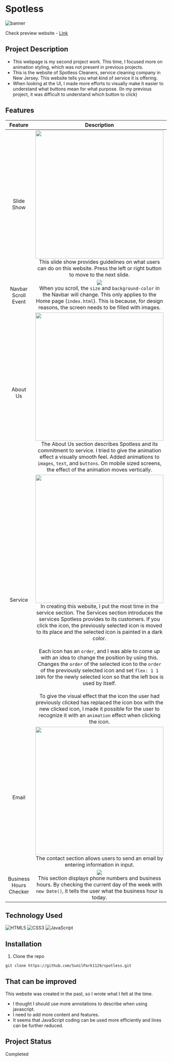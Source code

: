 # Spotless
![banner](https://user-images.githubusercontent.com/106734133/175283503-0a21abd4-3580-4a05-b50e-5eaea85249c7.jpg)

Check preview website - [Link](https://sunilpark1129.github.io/spotless/)

## Project Description

- This webpage is my second project work. This time, I focused more on animation styling, which was not present in previous projects.
- This is the website of Spotless Cleaners, service cleaning company in New Jersey. This website tells you what kind of service it is offering.
- When looking at the UI, I made more efforts to visually make it easier to understand what buttons mean for what purpose. (In my previous project, it was difficult to understand which button to click)

## Features
|Feature|Description|
|:--:|:--:|
|Slide Show|<img src="https://user-images.githubusercontent.com/106734133/175283634-a196d06b-9135-43b3-a9bb-d6eda26e9e35.jpg" height="400"><br>This slide show provides guidelines on what users can do on this website. Press the left or right button to move to the next slide.|
|Navbar Scroll Event|<img src="https://user-images.githubusercontent.com/106734133/175283726-2b1e9d81-5626-407f-9746-be4cb388ee11.gif"><br>When you scroll, the `size` and `background-color` in the Navbar will change. This only applies to the Home page (`index.html`). This is because, for design reasons, the screen needs to be filled with images.|
|About Us|<img src="https://user-images.githubusercontent.com/106734133/175283897-997a88c3-59ed-46fe-b6ae-960b72bccad7.gif" height="400"><br>The About Us section describes Spotless and its commitment to service. I tried to give the animation effect a visually smooth feel. Added animations to `images`, `text`, and `buttons`. On mobile sized screens, the effect of the animation moves vertically.|
|Service|<img src="https://user-images.githubusercontent.com/106734133/175284034-9bda5bed-8cbb-4179-8904-73ce8722f288.gif" height="400"><br>In creating this website, I put the most time in the service section. The Services section introduces the services Spotless provides to its customers. If you click the icon, the previously selected icon is moved to its place and the selected icon is painted in a dark color.<br><br>Each icon has an `order`, and I was able to come up with an idea to change the position by using this. Changes the `order` of the selected icon to the `order` of the previously selected icon and set `flex: 1 1 100%` for the newly selected icon so that the left box is used by itself.<br><br>To give the visual effect that the icon the user had previously clicked has replaced the icon box with the new clicked icon, I made it possible for the user to recognize it with an `animation` effect when clicking the icon.|
|Email|<img src="https://user-images.githubusercontent.com/106734133/175284465-6839133f-4c24-4d49-8dd2-71ac417db564.jpg" height="400"><br>The contact section allows users to send an email by entering information in input.|
|Business Hours Checker|<img src="https://user-images.githubusercontent.com/106734133/175284230-e0637416-0eb2-4a7e-853f-491687492b88.jpg"><br>This section displays phone numbers and business hours. By checking the current day of the week with `new Date()`, it tells the user what the business hour is today.|

## Technology Used
![HTML5](https://img.shields.io/badge/html5-%23E34F26.svg?style=for-the-badge&logo=html5&logoColor=white) ![CSS3](https://img.shields.io/badge/css3-%231572B6.svg?style=for-the-badge&logo=css3&logoColor=white) ![JavaScript](https://img.shields.io/badge/javascript-%23323330.svg?style=for-the-badge&logo=javascript&logoColor=%23F7DF1E)

## Installation
1. Clone the repo
```
git clone https://github.com/SunilPark1129/spotless.git
```

## That can be improved
This website was created in the past, so I wrote what I felt at the time.
- I thought I should use more annotations to describe when using javascript.
- I need to add more content and features.
- It seems that JavaScript coding can be used more efficiently and lines can be further reduced.

## Project Status
Completed
